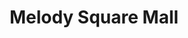 ---
title: "Melody Square Mall"
url: /north-wilkesboro/melody-square-mall/
shop: Einkaufszentrum
---